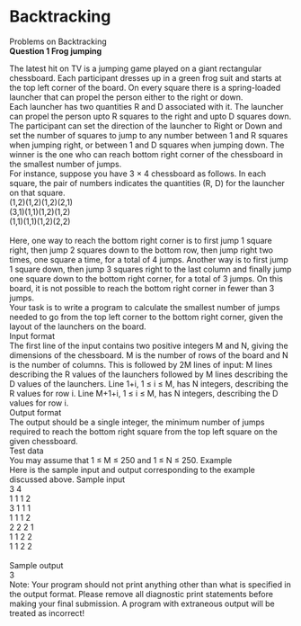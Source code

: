 # Backtracking
Problems on Backtracking <br>
<strong> Question 1 Frog jumping </strong><br>

The latest hit on TV is a jumping game played on a giant rectangular chessboard. Each
participant dresses up in a green frog suit and starts at the top left corner of the board. On
every square there is a spring-loaded launcher that can propel the person either to the right
or down.<br>
Each launcher has two quantities R and D associated with it. The launcher can propel
the person upto R squares to the right and upto D squares down. The participant can set
the direction of the launcher to Right or Down and set the number of squares to jump to
any number between 1 and R squares when jumping right, or between 1 and D squares when
jumping down. The winner is the one who can reach bottom right corner of the chessboard
in the smallest number of jumps.<br>
For instance, suppose you have 3 × 4 chessboard as follows. In each square, the pair of
numbers indicates the quantities (R, D) for the launcher on that square.<br>
(1,2)(1,2)(1,2)(2,1)<br>
(3,1)(1,1)(1,2)(1,2)<br>
(1,1)(1,1)(1,2)(2,2)<br>
<br>
Here, one way to reach the bottom right corner is to first jump 1 square right, then jump
2 squares down to the bottom row, then jump right two times, one square a time, for a total
of 4 jumps. Another way is to first jump 1 square down, then jump 3 squares right to the
last column and finally jump one square down to the bottom right corner, for a total of 3
jumps. On this board, it is not possible to reach the bottom right corner in fewer than 3
jumps.<br>
Your task is to write a program to calculate the smallest number of jumps needed to go
from the top left corner to the bottom right corner, given the layout of the launchers on the
board.<br>
Input format<br>
The first line of the input contains two positive integers M and N, giving the dimensions of
the chessboard. M is the number of rows of the board and N is the number of columns. This
is followed by 2M lines of input: M lines describing the R values of the launchers followed
by M lines describing the D values of the launchers. Line 1+i, 1 ≤ i ≤ M, has N integers,
describing the R values for row i. Line M+1+i, 1 ≤ i ≤ M, has N integers, describing the
D values for row i.<br>
Output format<br>
The output should be a single integer, the minimum number of jumps required to reach the
bottom right square from the top left square on the given chessboard.<br>
Test data<br>
You may assume that 1 ≤ M ≤ 250 and 1 ≤ N ≤ 250.
Example<br>
Here is the sample input and output corresponding to the example discussed above.
Sample input<br>
3 4<br>
1 1 1 2<br>
3 1 1 1<br>
1 1 1 2<br>
2 2 2 1<br>
1 1 2 2<br>
1 1 2 2<br>
<br>
Sample output<br>
3<br>
Note: Your program should not print anything other than what is specified in the output
format. Please remove all diagnostic print statements before making your final submission.
A program with extraneous output will be treated as incorrect!
<br>